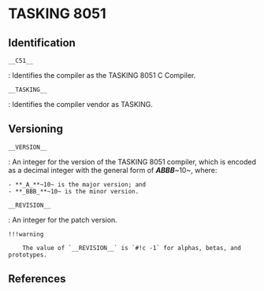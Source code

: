 # TASKING 8051

## Identification

`__C51__`

:   Identifies the compiler as the TASKING 8051 C Compiler.

`__TASKING__`

:   Identifies the compiler vendor as TASKING.

## Versioning

`__VERSION__`

:   An integer for the version of the TASKING 8051 compiler, which is encoded as a decimal integer with the general form of **_ABBB_**~10~, where:

    - **_A_**~10~ is the major version; and
    - **_BBB_**~10~ is the minor version.

`__REVISION__`

:   An integer for the patch version.

    !!!warning

        The value of `__REVISION__` is `#!c -1` for alphas, betas, and prototypes.

## References

